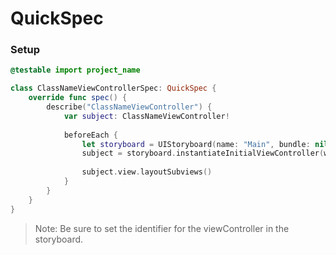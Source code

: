 # QuickSpec



### Setup

```swift
@testable import project_name

class ClassNameViewControllerSpec: QuickSpec {
    override func spec() {
        describe("ClassNameViewController") {
            var subject: ClassNameViewController!
            
            beforeEach {
                let storyboard = UIStoryboard(name: "Main", bundle: nil)
                subject = storyboard.instantiateInitialViewController(withIdentifier: "ClassNameViewController") as! ClassNameViewController
                
                subject.view.layoutSubviews()
            }
        }
	}
}
```

> Note: Be sure to set the identifier for the viewController in the storyboard.

